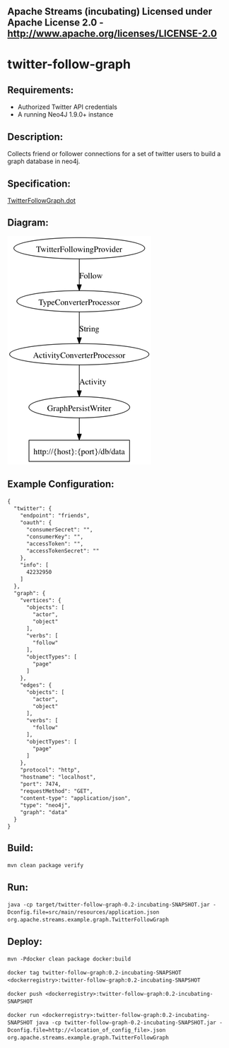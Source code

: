 Apache Streams (incubating)
Licensed under Apache License 2.0 - http://www.apache.org/licenses/LICENSE-2.0
--------------------------------------------------------------------------------

twitter-follow-graph
==============================

Requirements:
-------------
 - Authorized Twitter API credentials
 - A running Neo4J 1.9.0+ instance

Description:
------------
Collects friend or follower connections for a set of twitter users to build a graph database in neo4j.

Specification:
-----------------

[TwitterFollowGraph.dot](src/main/resources/TwitterFollowGraph.dot "TwitterFollowGraph.dot" )

Diagram:
-----------------

![TwitterFollowGraph.png](./TwitterFollowGraph.png?raw=true)

Example Configuration:
----------------------

    {
      "twitter": {
        "endpoint": "friends",
        "oauth": {
          "consumerSecret": "",
          "consumerKey": "",
          "accessToken": "",
          "accessTokenSecret": ""
        },
        "info": [
          42232950
        ]
      },
      "graph": {
        "vertices": {
          "objects": [
            "actor",
            "object"
          ],
          "verbs": [
            "follow"
          ],
          "objectTypes": [
            "page"
          ]
        },
        "edges": {
          "objects": [
            "actor",
            "object"
          ],
          "verbs": [
            "follow"
          ],
          "objectTypes": [
            "page"
          ]
        },
        "protocol": "http",
        "hostname": "localhost",
        "port": 7474,
        "requestMethod": "GET",
        "content-type": "application/json",
        "type": "neo4j",
        "graph": "data"
      }
    }

Build:
---------

`mvn clean package verify`

Run:
--------

`java -cp target/twitter-follow-graph-0.2-incubating-SNAPSHOT.jar -Dconfig.file=src/main/resources/application.json org.apache.streams.example.graph.TwitterFollowGraph`

Deploy:
--------
`mvn -Pdocker clean package docker:build`

`docker tag twitter-follow-graph:0.2-incubating-SNAPSHOT <dockerregistry>:twitter-follow-graph:0.2-incubating-SNAPSHOT`

`docker push <dockerregistry>:twitter-follow-graph:0.2-incubating-SNAPSHOT`

`docker run <dockerregistry>:twitter-follow-graph:0.2-incubating-SNAPSHOT java -cp twitter-follow-graph-0.2-incubating-SNAPSHOT.jar -Dconfig.file=http://<location_of_config_file>.json org.apache.streams.example.graph.TwitterFollowGraph`


